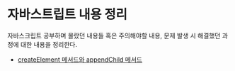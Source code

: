 # 자바스트립트 내용 정리

자바스크립트 공부하며 몰랐던 내용들 혹은 주의해야할 내용, 문제 발생 시 해결했던 과정에 대한 내용을 정리한다.

- [createElement 메서드와 appendChild 메서드](https://github.com/JJungwoo/practice-javascript/blob/main/contents/appendChild.md)
